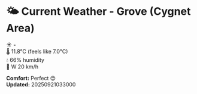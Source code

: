 # 🌤️ Current Weather - Grove (Cygnet Area)

☀️ **-**  
🌡️ 11.8°C (feels like 7.0°C)  
💧 66% humidity  
💨 W 20 km/h  

**Comfort:** Perfect 😌  
**Updated:** 20250921033000
